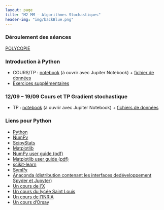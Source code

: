```yaml
---
layout: page
title: "M2 MM – Algorithmes Stochastiques"
header-img: "img/backBlue.png"
---
```


### Déroulement des séances

[POLYCOPIE](https://mycloud.mi.parisdescartes.fr/s/2CAzokeTWmt3mgi)

### Introduction à Python

* COURS/TP : [notebook](https://nbviewer.jupyter.org/github/judelo/algosto/blob/master/python/introduction_python.ipynb) (à ouvrir avec Jupiter Notebook) + [fichier de données](http://www.math-info.univ-paris5.fr/~jdelon/enseignement/intro_python/PopLynxRegionCanada_1821_1934.dat)
* [Exercices supplémentaires](https://nbviewer.jupyter.org/github/judelo/algosto/blob/master/python/TP1_intro_Python.ipynb)

### 12/09 – 19/09 Cours et TP Gradient stochastique

* TP : [notebook](https://nbviewer.jupyter.org/github/judelo/algosto/blob/master/python/TP_gradient_stochastique.ipynb) (à ouvrir avec Jupiter Notebook) + [fichiers de données](https://github.com/judelo/algosto/tree/master/data)

### Liens pour Python

* [Python](https://docs.python.org/2/tutorial/)
* [NumPy](http://docs.scipy.org/doc/numpy/reference/)
* [ScipyStats](http://docs.scipy.org/doc/scipy/reference/tutorial/stats.html)
* [Matplotlib]((http://matplotlib.org/users/pyplot_tutorial.html))
* [NumPy user guide (pdf)](https://docs.scipy.org/doc/numpy-1.8.0/numpy-user-1.8.0.pdf)
* [Matplotlib user guide (pdf)](http://matplotlib.org/Matplotlib.pdf)
* [scikit-learn](http://scikit-learn.org/stable/)
* [SymPy](http://www.sympy.org/fr/index.html)
* [Anaconda (distribution contenant les interfaces dedéveloppement Spyder et Jupyter)](https://www.continuum.io/downloads)
* [Un cours de l’X](http://www.cmap.polytechnique.fr/~gaiffas/intro_python.html)
* [Un cours du lycée Saint Louis](http://mathprepa.fr/python-project-euler-mpsi/)
* [Un cours de l’INRIA](http://www.labri.fr/perso/nrougier/teaching/index.html)
* [Un cours d’Orsay](http://www.iut-orsay.u-psud.fr/fr/specialites/mesures_physiques/mphy_pedagogie.html)
